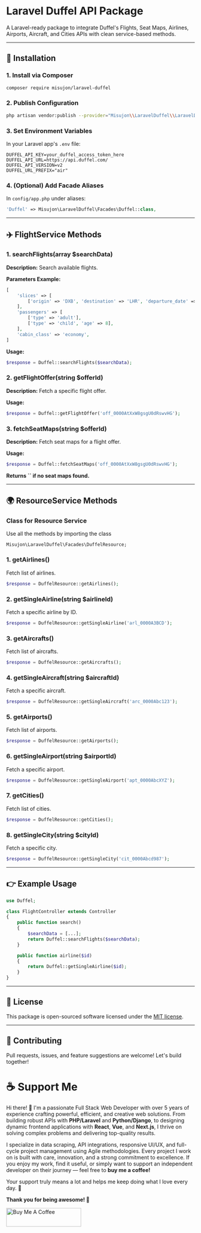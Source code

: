 # Laravel Duffel API Package

A Laravel-ready package to integrate Duffel's Flights, Seat Maps, Airlines, Airports, Aircraft, and Cities APIs with clean service-based methods.

----------

## 🚀 Installation

### 1. Install via Composer

```bash
composer require misujon/laravel-duffel
```

### 2. Publish Configuration

```bash
php artisan vendor:publish --provider="Misujon\\LaravelDuffel\\LaravelDuffelServiceProvider" --tag="config"
```

### 3. Set Environment Variables

In your Laravel app's `.env` file:

```env
DUFFEL_API_KEY=your_duffel_access_token_here
DUFFEL_API_URL=https://api.duffel.com/
DUFFEL_API_VERSION=v2
DUFFEL_URL_PREFIX="air"
```

### 4. (Optional) Add Facade Aliases

In `config/app.php` under aliases:

```php
'Duffel' => Misujon\LaravelDuffel\Facades\Duffel::class,
```

----------

## ✈️ FlightService Methods

### 1. searchFlights(array $searchData)

**Description:** Search available flights.

**Parameters Example:**

```php
[
    'slices' => [
        ['origin' => 'DXB', 'destination' => 'LHR', 'departure_date' => '2025-07-15'],
    ],
    'passengers' => [
        ['type' => 'adult'],
        ['type' => 'child', 'age' => 8],
    ],
    'cabin_class' => 'economy',
]
```

**Usage:**

```php
$response = Duffel::searchFlights($searchData);
```

### 2. getFlightOffer(string $offerId)

**Description:** Fetch a specific flight offer.

**Usage:**

```php
$response = Duffel::getFlightOffer('off_0000AtXxW8gsgU0dRswvHG');
```

### 3. fetchSeatMaps(string $offerId)

**Description:** Fetch seat maps for a flight offer.

**Usage:**

```php
$response = Duffel::fetchSeatMaps('off_0000AtXxW8gsgU0dRswvHG');
```

**Returns ****``**** if no seat maps found.**

----------

## 🌍 ResourceService Methods

### Class for Resource Service

Use all the methods by importing the class

```use 
Misujon\LaravelDuffel\Facades\DuffelResource;
```

### 1. getAirlines()

Fetch list of airlines.

```php
$response = DuffelResource::getAirlines();
```

### 2. getSingleAirline(string $airlineId)

Fetch a specific airline by ID.

```php
$response = DuffelResource::getSingleAirline('arl_0000A3BCD');
```

### 3. getAircrafts()

Fetch list of aircrafts.

```php
$response = DuffelResource::getAircrafts();
```

### 4. getSingleAircraft(string $aircraftId)

Fetch a specific aircraft.

```php
$response = DuffelResource::getSingleAircraft('arc_0000Abc123');
```

### 5. getAirports()

Fetch list of airports.

```php
$response = DuffelResource::getAirports();
```

### 6. getSingleAirport(string $airportId)

Fetch a specific airport.

```php
$response = DuffelResource::getSingleAirport('apt_0000AbcXYZ');
```

### 7. getCities()

Fetch list of cities.

```php
$response = DuffelResource::getCities();
```

### 8. getSingleCity(string $cityId)

Fetch a specific city.

```php
$response = DuffelResource::getSingleCity('cit_0000Abcd987');
```

----------

## 👉 Example Usage

```php
use Duffel;

class FlightController extends Controller
{
    public function search()
    {
        $searchData = [...];
        return Duffel::searchFlights($searchData);
    }

    public function airline($id)
    {
        return Duffel::getSingleAirline($id);
    }
}
```

----------

## 📜 License

This package is open-sourced software licensed under the [MIT license](https://chatgpt.com/c/LICENSE).

----------

## 💬 Contributing

Pull requests, issues, and feature suggestions are welcome! Let's build together!

# ☕ Support Me
Hi there! 👋 I'm a passionate Full Stack Web Developer with over 5 years of experience crafting powerful, efficient, and creative web solutions.  From building robust APIs with **PHP/Laravel** and **Python/Django**, to designing dynamic frontend applications with **React**, **Vue**, and **Next.js**, I thrive on solving complex problems and delivering top-quality results.

I specialize in data scraping, API integrations, responsive UI/UX, and full-cycle project management using Agile methodologies.  Every project I work on is built with care, innovation, and a strong commitment to excellence. If you enjoy my work, find it useful, or simply want to support an independent developer on their journey — feel free to **buy me a coffee!**  

Your support truly means a lot and helps me keep doing what I love every day. 🚀

**Thank you for being awesome! 🙌**

<a href="https://www.buymeacoffee.com/misujon" target="_blank"><img src="https://cdn.buymeacoffee.com/buttons/v2/default-yellow.png" alt="Buy Me A Coffee" style="height: 50px !important;width: 200px !important;" ></a>